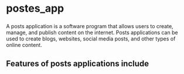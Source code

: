 # postes_app

### 
A posts application is a software program that allows users to create, manage, and publish content on the internet. Posts applications can be used to create blogs, websites, social media posts, and other types of online content.

## Features of posts applications include
